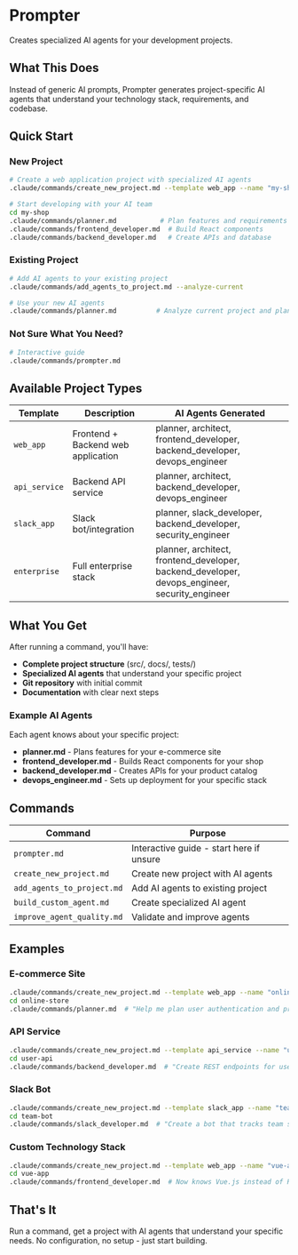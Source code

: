 # Prompter

Creates specialized AI agents for your development projects.

## What This Does

Instead of generic AI prompts, Prompter generates project-specific AI agents that understand your technology stack, requirements, and codebase.

## Quick Start

### New Project
```bash
# Create a web application project with specialized AI agents
.claude/commands/create_new_project.md --template web_app --name "my-shop"

# Start developing with your AI team
cd my-shop
.claude/commands/planner.md           # Plan features and requirements
.claude/commands/frontend_developer.md  # Build React components
.claude/commands/backend_developer.md   # Create APIs and database
```

### Existing Project  
```bash
# Add AI agents to your existing project
.claude/commands/add_agents_to_project.md --analyze-current

# Use your new AI agents
.claude/commands/planner.md          # Analyze current project and plan next steps
```

### Not Sure What You Need?
```bash
# Interactive guide
.claude/commands/prompter.md
```

## Available Project Types

| Template | Description | AI Agents Generated |
|----------|-------------|-------------------|
| `web_app` | Frontend + Backend web application | planner, architect, frontend_developer, backend_developer, devops_engineer |
| `api_service` | Backend API service | planner, architect, backend_developer, devops_engineer |
| `slack_app` | Slack bot/integration | planner, slack_developer, backend_developer, security_engineer |
| `enterprise` | Full enterprise stack | planner, architect, frontend_developer, backend_developer, devops_engineer, security_engineer |

## What You Get

After running a command, you'll have:

- **Complete project structure** (src/, docs/, tests/)
- **Specialized AI agents** that understand your specific project
- **Git repository** with initial commit
- **Documentation** with clear next steps

### Example AI Agents

Each agent knows about your specific project:

- **planner.md** - Plans features for your e-commerce site
- **frontend_developer.md** - Builds React components for your shop
- **backend_developer.md** - Creates APIs for your product catalog
- **devops_engineer.md** - Sets up deployment for your specific stack

## Commands

| Command | Purpose |
|---------|---------|
| `prompter.md` | Interactive guide - start here if unsure |
| `create_new_project.md` | Create new project with AI agents |
| `add_agents_to_project.md` | Add AI agents to existing project |
| `build_custom_agent.md` | Create specialized AI agent |
| `improve_agent_quality.md` | Validate and improve agents |

## Examples

### E-commerce Site
```bash
.claude/commands/create_new_project.md --template web_app --name "online-store"
cd online-store
.claude/commands/planner.md  # "Help me plan user authentication and product catalog"
```

### API Service
```bash
.claude/commands/create_new_project.md --template api_service --name "user-api"
cd user-api  
.claude/commands/backend_developer.md  # "Create REST endpoints for user management"
```

### Slack Bot
```bash
.claude/commands/create_new_project.md --template slack_app --name "team-bot"
cd team-bot
.claude/commands/slack_developer.md  # "Create a bot that tracks team standup responses"
```

### Custom Technology Stack
```bash
.claude/commands/create_new_project.md --template web_app --name "vue-app" --frontend Vue --backend Python
cd vue-app
.claude/commands/frontend_developer.md  # Now knows Vue.js instead of React
```

## That's It

Run a command, get a project with AI agents that understand your specific needs. No configuration, no setup - just start building.